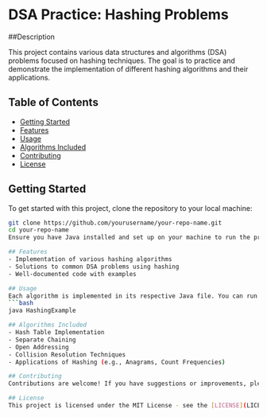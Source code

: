 # DSA Practice: Hashing Problems
##Description

This project contains various data structures and algorithms (DSA) problems focused on hashing techniques. The goal is to practice and demonstrate the implementation of different hashing algorithms and their applications.

## Table of Contents
- [Getting Started](#getting-started)
- [Features](#features)
- [Usage](#usage)
- [Algorithms Included](#algorithms-included)
- [Contributing](#contributing)
- [License](#license)

## Getting Started
To get started with this project, clone the repository to your local machine:
```bash
git clone https://github.com/yourusername/your-repo-name.git
cd your-repo-name
Ensure you have Java installed and set up on your machine to run the programs.

## Features
- Implementation of various hashing algorithms
- Solutions to common DSA problems using hashing
- Well-documented code with examples

## Usage
Each algorithm is implemented in its respective Java file. You can run the files directly to test the implementations. For example:
```bash
java HashingExample

## Algorithms Included
- Hash Table Implementation
- Separate Chaining
- Open Addressing
- Collision Resolution Techniques
- Applications of Hashing (e.g., Anagrams, Count Frequencies)

## Contributing
Contributions are welcome! If you have suggestions or improvements, please fork the repository and submit a pull request.

## License
This project is licensed under the MIT License - see the [LICENSE](LICENSE) file for details.